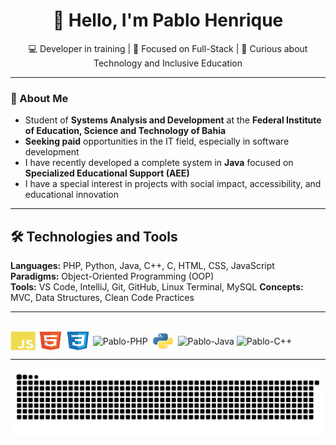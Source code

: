 <h1 align="center">👋 Hello, I'm Pablo Henrique</h1>

<p align="center">
  💻 Developer in training | 🎯 Focused on Full-Stack | 🚀 Curious about Technology and Inclusive Education
</p>

---

### 🧠  About Me

-  Student of **Systems Analysis and Development** at the **Federal Institute of Education, Science and Technology of Bahia**
- **Seeking paid** opportunities in the IT field, especially in software development
-  I have recently developed a complete system in **Java** focused on **Specialized Educational Support (AEE)**
-  I have a special interest in projects with social impact, accessibility, and educational innovation
---


## 🛠 Technologies and Tools

**Languages:** PHP, Python, Java, C++, C, HTML, CSS, JavaScript  
**Paradigms:** Object-Oriented Programming (OOP)  
**Tools:** VS Code, IntelliJ, Git, GitHub, Linux Terminal, MySQL
**Concepts:** MVC, Data Structures, Clean Code Practices

---

  <div style="display: inline_block"><br>
  <img align="center" alt="Pablo-Js" height="30" width="40" src="https://raw.githubusercontent.com/devicons/devicon/master/icons/javascript/javascript-plain.svg">
  <img align="center" alt="Pablo-HTML" height="30" width="40" src="https://raw.githubusercontent.com/devicons/devicon/master/icons/html5/html5-original.svg">
  <img align="center" alt="Pablo-CSS" height="30" width="40" src="https://raw.githubusercontent.com/devicons/devicon/master/icons/css3/css3-original.svg">
  <img align="center" alt="Pablo-PHP" height="30" width="40" src="https://cdn.jsdelivr.net/gh/devicons/devicon@latest/icons/php/php-original.svg">
  <img align="center" alt="Pablo-Python" height="30" width="40" src="https://raw.githubusercontent.com/devicons/devicon/master/icons/python/python-original.svg">
  <img align="center" alt="Pablo-Java" height="30" width="40" src="https://cdn.jsdelivr.net/gh/devicons/devicon@latest/icons/java/java-original.svg">
  <img align="center" alt="Pablo-C++" height="30" width="40" src="https://cdn.jsdelivr.net/gh/devicons/devicon@latest/icons/cplusplus/cplusplus-original.svg">
</div>

---

<picture align="center">
  <source media="(prefers-color-scheme: dark)" srcset="https://raw.githubusercontent.com/Little-hair77/Little-hair77/output/github-contribution-grid-snake-dark.svg">
  <source media="(prefers-color-scheme: light)" srcset="https://raw.githubusercontent.com/Little-hair77/Little-hair77/output/github-contribution-grid-snake-dark.svg">
  <img align="center" alt="github contribution grid snake animation" src="https://raw.githubusercontent.com/Little-hair77/Little-hair77/output/github-contribution-grid-snake.svg">
</picture>
